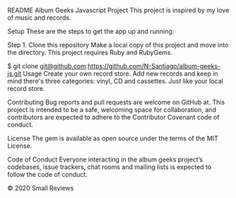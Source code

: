 README
Album Geeks Javascript Project
This project is inspired by my love of music and records. 

Setup
These are the steps to get the app up and running:

Step 1. Clone this repository Make a local copy of this project and move into the directory. This project requires Ruby and RubyGems.

$ git clone git@github.com:https://github.com/N-Santiago/album-geeks-js.git 
Usage
Create your own record store. Add new records and keep in mind there's three categories: vinyl, CD and cassettes. Just like your local record store.

Contributing
Bug reports and pull requests are welcome on GitHub at. This project is intended to be a safe, welcoming space for collaboration, and contributors are expected to adhere to the Contributor Covenant code of conduct.

License
The gem is available as open source under the terms of the MIT License.

Code of Conduct
Everyone interacting in the album geeks project’s codebases, issue trackers, chat rooms and mailing lists is expected to follow the code of conduct.

© 2020 Small Reviews
